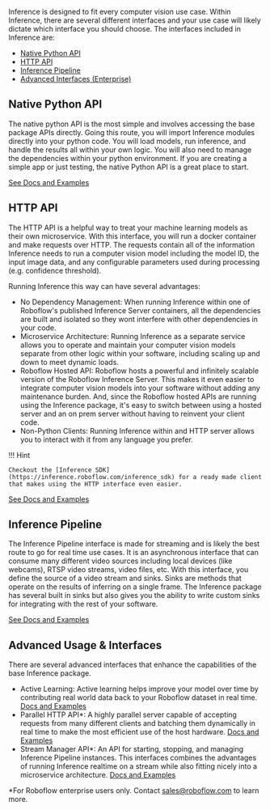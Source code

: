 Inference is designed to fit every computer vision use case. Within Inference, there are several different interfaces and your use case will likely dictate which interface you should choose. The interfaces included in Inference are:

- [Native Python API](#native-python-api)
- [HTTP API](#http-api)
- [Inference Pipeline](#inference-pipeline)
- [Advanced Interfaces (Enterprise)](#advanced-usage-interfaces)

## Native Python API

The native python API is the most simple and involves accessing the base package APIs directly. Going this route, you will import Inference modules directly into your python code. You will load models, run inference, and handle the results all within your own logic. You will also need to manage the dependencies within your python environment. If you are creating a simple app or just testing, the native Python API is a great place to start.

[See Docs and Examples](/using_inference/native_python_api/)

## HTTP API

The HTTP API is a helpful way to treat your machine learning models as their own microservice. With this interface, you will run a docker container and make requests over HTTP. The requests contain all of the information Inference needs to run a computer vision model including the model ID, the input image data, and any configurable parameters used during processing (e.g. confidence threshold).

Running Inference this way can have several advantages:

- No Dependency Management: When running Inference within one of Roboflow's published Inference Server containers, all the dependencies are built and isolated so they wont interfere with other dependencies in your code.
- Microservice Architecture: Running Inference as a separate service allows you to operate and maintain your computer vision models separate from other logic within your software, including scaling up and down to meet dynamic loads.
- Roboflow Hosted API: Roboflow hosts a powerful and infinitely scalable version of the Roboflow Inference Server. This makes it even easier to integrate computer vision models into your software without adding any maintenance burden. And, since the Roboflow hosted APIs are running using the Inference package, it's easy to switch between using a hosted server and an on prem server without having to reinvent your client code.
- Non-Python Clients: Running Inference within and HTTP server allows you to interact with it from any language you prefer.

!!! Hint

    Checkout the [Inference SDK](https://inference.roboflow.com/inference_sdk) for a ready made client that makes using the HTTP interface even easier.

[See Docs and Examples](/using_inference/http_api/)

## Inference Pipeline

The Inference Pipeline interface is made for streaming and is likely the best route to go for real time use cases. It is an asynchronous interface that can consume many different video sources including local devices (like webcams), RTSP video streams, video files, etc. With this interface, you define the source of a video stream and sinks. Sinks are methods that operate on the results of inferring on a single frame. The Inference package has several built in sinks but also gives you the ability to write custom sinks for integrating with the rest of your software.

[See Docs and Examples](/quickstart/run_model_on_rtsp_webcam/)

## Advanced Usage & Interfaces

There are several advanced interfaces that enhance the capabilities of the base Inference package.

- Active Learning: Active learning helps improve your model over time by contributing real world data back to your Roboflow dataset in real time. [Docs and Examples](/enterprise/active-learning/active_learning/)
- Parallel HTTP API\*: A highly parallel server capable of accepting requests from many different clients and batching them dynamically in real time to make the most efficient use of the host hardware. [Docs and Examples](/enterprise/parallel_processing/)
- Stream Manager API\*: An API for starting, stopping, and managing Inference Pipeline instances. This interfaces combines the advantages of running Inference realtime on a stream while also fitting nicely into a microservice architecture. [Docs and Examples](/enterprise/stream_management_api/)

\*For Roboflow enterprise users only. Contact sales@roboflow.com to learn more.
